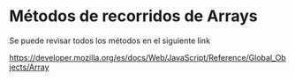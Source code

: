 # Métodos de recorridos de Arrays
Se puede revisar todos los métodos en el siguiente link

https://developer.mozilla.org/es/docs/Web/JavaScript/Reference/Global_Objects/Array